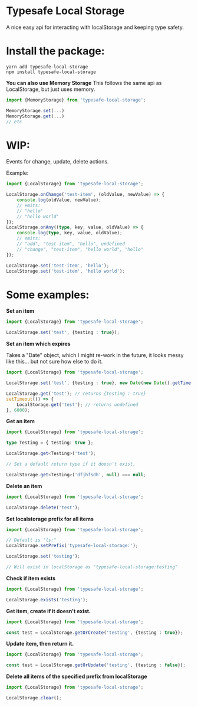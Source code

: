 # Typesafe Local Storage

A nice easy api for interacting with localStorage and keeping type safety.

# Install the package:

```shell
yarn add typesafe-local-storage 
npm install typesafe-local-storage
```

**You can also use Memory Storage**
This follows the same api as LocalStorage, but just uses memory.
```ts
import {MemoryStorage} from 'typesafe-local-storage';

MemoryStorage.set(...)
MemoryStorage.get(...)
// etc

```
# WIP:

Events for change, update, delete actions.

Example:

```ts
import {LocalStorage} from 'typesafe-local-storage';

LocalStorage.onChange('test-item', (oldValue, newValue) => {
	console.log(oldValue, newValue);
	// emits:
	// "hello"
	// "hello world"
});
LocalStorage.onAny((type, key, value, oldValue) => {
	console.log(type, key, value, oldValue);
	// emits:
	// "add", "test-item", "hello", undefined
	// "change", "test-item", "hello world", "hello"
});

LocalStorage.set('test-item', 'hello');
LocalStorage.set('test-item', 'hello world');

```

# Some examples:

**Set an item**

```ts
import {LocalStorage} from 'typesafe-local-storage';

LocalStorage.set('test', {testing : true});
```

**Set an item which expires**

Takes a "Date" object, which I might re-work in the future, it looks messy like this... but not sure how else to do it.

```ts
import {LocalStorage} from 'typesafe-local-storage';

LocalStorage.set('test', {testing : true}, new Date(new Date().getTime() + 5000));

LocalStorage.get('test'); // returns {testing : true}
setTimeout(() => {
	LocalStorage.get('test'); // returns undefined
}, 6000);
```

**Get an item**

```ts
import {LocalStorage} from 'typesafe-local-storage';

type Testing = { testing: true };

LocalStorage.get<Testing>('test');

// Set a default return type if it doesn't exist.

LocalStorage.get<Testing>('dfjhfsdh', null) === null;
```

**Delete an item**

```ts
import {LocalStorage} from 'typesafe-local-storage';

LocalStorage.delete('test');
```

**Set localstorage prefix for all items**

```ts
import {LocalStorage} from 'typesafe-local-storage';

// Default is "ls:"
LocalStorage.setPrefix('typesafe-local-storage:');

LocalStorage.set('testing');

// Will exist in localStorage as "typesafe-local-storage:testing"
```

**Check if item exists**

```ts
import {LocalStorage} from 'typesafe-local-storage';

LocalStorage.exists('testing');
```

**Get item, create if it doesn't exist.**

```ts
import {LocalStorage} from 'typesafe-local-storage';

const test = LocalStorage.getOrCreate('testing', {testing : true});
```

**Update item, then return it.**

```ts
import {LocalStorage} from 'typesafe-local-storage';

const test = LocalStorage.getOrUpdate('testing', {testing : false});
```

**Delete all items of the specified prefix from localStorage**

```ts
import {LocalStorage} from 'typesafe-local-storage';

LocalStorage.clear();
```

